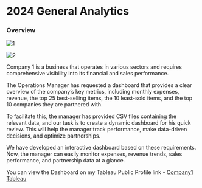 # 2024 General Analytics

###  Overview 
![1](https://github.com/user-attachments/assets/6cc60c3e-ddef-471e-9cff-6c40dc69cfdf)

![2](https://github.com/user-attachments/assets/38c6a694-87ea-4e00-b9b2-fb4b773f16dd)

Company 1 is a business that operates in various sectors and requires comprehensive visibility into its financial and sales performance.

The Operations Manager has requested a dashboard that provides a clear overview of the company’s key metrics, including monthly expenses, revenue, the top 25 best-selling items, the 10 least-sold items, and the top 10 companies they are partnered with.

To facilitate this, the manager has provided CSV files containing the relevant data, and our task is to create a dynamic dashboard for his quick review. This will help the manager track performance, make data-driven decisions, and optimize partnerships.

We have developed an interactive dashboard based on these requirements. Now, the manager can easily monitor expenses, revenue trends, sales performance, and partnership data at a glance.   

You can view the Dashboard on my Tableau Public Profile link - [Company1 Tableau](https://public.tableau.com/app/profile/greycin.kim/viz/Book1_17268671841890/GeneralDashboard?publish=yes)
